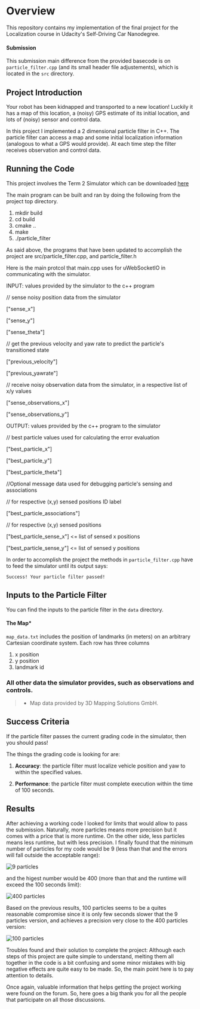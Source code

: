 # Overview
This repository contains my implementation of the final project for the Localization course in Udacity's Self-Driving Car Nanodegree.

#### Submission
This submission main difference from the provided basecode is on `particle_filter.cpp` (and its small header file adjustements), which is located in the `src` directory.

## Project Introduction
Your robot has been kidnapped and transported to a new location! Luckily it has a map of this location, a (noisy) GPS estimate of its initial location, and lots of (noisy) sensor and control data.

In this project I implemented a 2 dimensional particle filter in C++. The particle filter can access a map and some initial localization information (analogous to what a GPS would provide). At each time step the filter receives observation and control data. 

## Running the Code
This project involves the Term 2 Simulator which can be downloaded [here](https://github.com/udacity/self-driving-car-sim/releases)

The main program can be built and ran by doing the following from the project top directory.

1. mkdir build
2. cd build
3. cmake ..
4. make
5. ./particle_filter

As said above, the programs that have been updated to accomplish the project are src/particle_filter.cpp, and particle_filter.h

Here is the main protcol that main.cpp uses for uWebSocketIO in communicating with the simulator.

INPUT: values provided by the simulator to the c++ program

// sense noisy position data from the simulator

["sense_x"] 

["sense_y"] 

["sense_theta"] 

// get the previous velocity and yaw rate to predict the particle's transitioned state

["previous_velocity"]

["previous_yawrate"]

// receive noisy observation data from the simulator, in a respective list of x/y values

["sense_observations_x"] 

["sense_observations_y"] 


OUTPUT: values provided by the c++ program to the simulator

// best particle values used for calculating the error evaluation

["best_particle_x"]

["best_particle_y"]

["best_particle_theta"] 

//Optional message data used for debugging particle's sensing and associations

// for respective (x,y) sensed positions ID label 

["best_particle_associations"]

// for respective (x,y) sensed positions

["best_particle_sense_x"] <= list of sensed x positions

["best_particle_sense_y"] <= list of sensed y positions


In order to accomplish the project the methods in `particle_filter.cpp` have to feed the simulator until its output says:

```
Success! Your particle filter passed!
```

## Inputs to the Particle Filter
You can find the inputs to the particle filter in the `data` directory. 

#### The Map*
`map_data.txt` includes the position of landmarks (in meters) on an arbitrary Cartesian coordinate system. Each row has three columns
1. x position
2. y position
3. landmark id

### All other data the simulator provides, such as observations and controls.

> * Map data provided by 3D Mapping Solutions GmbH.

## Success Criteria
If the particle filter passes the current grading code in the simulator, then you should pass! 

The things the grading code is looking for are:

1. **Accuracy**: the particle filter must localize vehicle position and yaw to within the specified values.

2. **Performance**: the particle filter must complete execution within the time of 100 seconds.


## Results

After achieving a working code I looked for limits that would allow to pass the submission. Naturally, more particles means more precision but it comes with a price that is more runtime. On the other side, less particles means less runtime, but with less precision.
I finally found that the minimum number of particles for my code would be 9 (less than that and the errors will fall outside the acceptable range):

<img src="results/9_part.png" alt="9 particles" />

and the higest number would be 400 (more than that and the runtime will exceed the 100 seconds limit):

<img src="results/400_part.png" alt="400 particles" />

Based on the previous results, 100 particles seems to be a quites reasonable compromise since it is only few seconds slower that the 9 particles version, and achieves a precision very close to the 400 particles version:

<img src="results/100_part.png" alt="100 particles" />

Troubles found and their solution to complete the project:
Although each steps of this project are quite simple to understand, melting them all together in the code is a bit confusing and some minor mistakes with big negative effects are quite easy to be made. So, the main point here is to pay attention to details.

Once again, valuable information that helps getting the project working were found on the forum. So, here goes a big thank you for all the people that participate on all those discussions.



